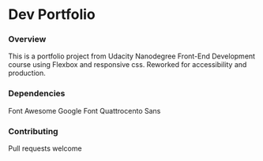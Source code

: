 # Dev Portfolio

### Overview
This is a portfolio project from Udacity Nanodegree Front-End Development course using Flexbox and responsive css. Reworked for accessibility and production.

### Dependencies
Font Awesome
Google Font Quattrocento Sans

### Contributing
Pull requests welcome